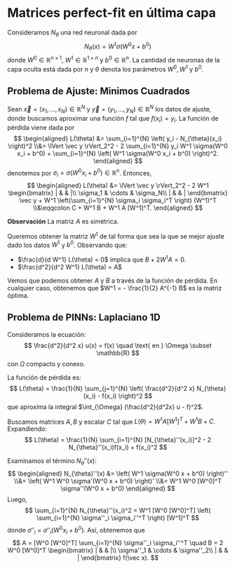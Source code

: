 # Matrices perfect-fit en última capa #

Consideramos $N_{\theta}$ una red neuronal dada por
$$
    N_{\theta}(x) = W^1 \sigma(W^0 x+ b^{0})
$$
donde $W^{0} \in \mathbb{R}^{n\times 1}$, $W^{1} \in \mathbb{R}^{1\times n}$ y $b^0 \in \mathbb{R}^{n}$.
La cantidad de neuronas de la capa oculta está dada por $n$ y $\theta$ denota los parámetros $W^0, W^1$  y $b^0$.

## Problema de Ajuste: Minimos Cuadrados ##

Sean $\vec x = (x_1, \ldots, x_N) \in \mathbb{R}^{N}$ y 
$\vec y = (y_1, \ldots, y_N) \in \mathbb{R}^N$ los datos
de ajuste, donde buscamos aproximar una función $f$ tal que $f(x_i) = y_i$.
La función de pérdida viene dada por
$$
\begin{aligned}
    L(\theta) 
    &=
    \sum_{i=1}^{N} \left( y_i - N_{\theta}(x_i) \right)^2 
    \\&= 
    \lVert \vec y \rVert_2^2 
    - 2 \sum_{i=1}^{N} y_i W^1 \sigma(W^0 x_i + b^0)
    + \sum_{i=1}^{N} \left( W^1 \sigma(W^0 x_i + b^0) \right)^2.
\end{aligned}
$$
denotemos por $\sigma_i = \sigma(W^0 x_i + b^0) \in \mathbb{R}^n$. Entonces,
$$
\begin{aligned}
    L(\theta) 
    &=
    \lVert \vec y \rVert_2^2 
    - 2 W^1 
    \begin{bmatrix}
        | & & |\\
        \sigma_1 & \cdots & \sigma_N\\
        | & & |
    \end{bmatrix} \vec y
    + 
    W^1 \left(\sum_{i=1}^{N} \sigma_i \sigma_i^T \right) (W^1)^T
    \\&\eqqcolon
    C + W^1 B + W^1 A [W^1]^T.
\end{aligned}
$$

**Observación** La matriz $A$ es simétrica.

Queremos obtener la matriz $W^1$ de tal forma que sea la que se mejor ajuste dado los datos
$W^1$ y $b^0$. Observando que:

* $\frac{d}{d W^1} L(\theta) = 0$ implica que $B + 2 W^1 A = 0$.
* $\frac{d^2}{d^2 W^1} L(\theta) = A$

Vemos que podemos obtener $A$ y $B$ a través de la función de pérdida. En cualquier caso,
obtenemos que $W^1 = - \frac{1}{2} A^{-1} B$ es la matriz óptima.

## Problema de PINNs: Laplaciano 1D ##

Consideramos la ecuación:
$$
    \frac{d^2}{d^2 x} u(x) = f(x)
    \quad
    \text{ en } \Omega \subset \mathbb{R}
$$
con $\Omega$ compacto y conexo.

La función de pérdida es:
$$
    L(\theta) = \frac{1}{N} \sum_{j=1}^{N} \left( \frac{d^2}{d^2 x} N_{\theta}(x_i) - f(x_i) \right)^2
$$
que aproxima la integral $\int_{\Omega} (\frac{d^2}{d^2x} u - f)^2$. 

Buscamos matrices $A, B$ y escalar $C$ tal que $L(\theta) = W^1 A [W^1]^T + W^1 B + C$.
Expandiendo:
$$
    L(\theta) 
    = \frac{1}{N} \sum_{i=1}^{N} [N_{\theta}''(x_i)]^2 - 2 N_{\theta}''(x_i)f(x_i) + f(x_i)^2
$$

Examinamos el término $N_{\theta}''(x)$:
$$
\begin{aligned}
    N_{\theta}''(x)
    &=
    \left( W^1 \sigma(W^0 x + b^0) \right)''
    \\&=
    \left( W^1 W^0 \sigma'(W^0 x + b^0) \right)'
    \\&=
    W^1 W^0 [W^0]^T \sigma''(W^0 x + b^0)
\end{aligned}
$$
Luego,
$$
    \sum_{i=1}^{N} N_{\theta}''(x_i)^2 
    =
    W^1 [W^0 [W^0]^T] \left( \sum_{i=1}^{N} \sigma''_i \sigma_i''^T \right) [W^1]^T
$$
donde $\sigma''_i = \sigma''_i(W^0 x_i + b^0)$. Así, obtenemos que
$$
    A = [W^0 [W^0]^T] \sum_{i=1}^{N} \sigma''_i \sigma_i''^T
    \quad
    B = 2 W^0 [W^0]^T 
    \begin{bmatrix} 
        | & & |\\
        \sigma''_1 & \cdots & \sigma''_2\\
        | & & |
    \end{bmatrix} 
    f(\vec x).
$$
